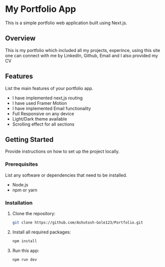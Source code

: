 # My Portfolio App

This is a simple portfolio web application built using Next.js.


## Overview

This is my portfolio which included all my projects, experince, using this site one can connect with me by LinkedIn, Github, Email and I also provided my CV 

## Features

List the main features of your portfolio app.

- I have implemented next,js routing
- I have used Framer Motion
- I have implemented Email functionality
- Full Responsive on any device
- Light/Dark theme available
- Scrolling effect for all sections

## Getting Started

Provide instructions on how to set up the project locally.

### Prerequisites

List any software or dependencies that need to be installed.

- Node.js
- npm or yarn

### Installation

1. Clone the repository:

   ```bash
   git clone https://github.com/Ashutosh-Gole123/Portfolio.git

2. Install all required packages:

   ```bash
   npm install

3. Run this app:

   ```bash
   npm run dev
